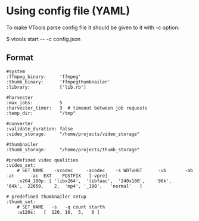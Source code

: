 # Using config file (YAML)

To make VTools parse config file it should be given to it with -c option:

  $ vtools start -- -c config.json


## Format


    #system
    :ffmpeg_binary:     'ffmpeg'
    :thumb_binary:      'ffmpegthumbnailer'
    :library:           ['lib.rb']

    #harvester
    :max_jobs:          5
    :harvester_timer:   3  # timeout between job requests
    :temp_dir:          "/tmp"

    #converter
    :validate_duration: false
    :video_storage:     "/home/projects/video_storage"

    #thumbnailer
    :thumb_storage:     "/home/projects/thumb_storage"

    #predefined video qualities
    :video_set:
        # SET_NAME    -vcodec     -acodec    -s WDTxHGT      -vb       -ab    -ar      -ac  EXT    POSTFIX   [-vpre]
        :x264_180p: [ 'libx264',  'libfaac',  '240x180',    '96k',    '64k',  22050,    2,  'mp4', '_180',   'normal'   ]

    # predefined thumbnailer setup
    :thumb_set:
        # SET_NAME   -s   -q count start%
        :w120s:   [  120, 10,  5,   0 ]
